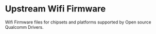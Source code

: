 # Upstream Wifi Firmware
	
Wifi Firmware files for chipsets and platforms supported by Open source Qualcomm Drivers.
